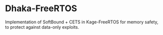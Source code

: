# Dhaka-FreeRTOS
Implementation of SoftBound + CETS in Kage-FreeRTOS for memory safety, to protect against data-only exploits.
